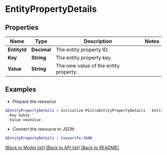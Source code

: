# EntityPropertyDetails
## Properties

Name | Type | Description | Notes
------------ | ------------- | ------------- | -------------
**EntityId** | **Decimal** | The entity property ID. | 
**Key** | **String** | The entity property key. | 
**Value** | **String** | The new value of the entity property. | 

## Examples

- Prepare the resource
```powershell
$EntityPropertyDetails = Initialize-PSJiraEntityPropertyDetails  -EntityId 123 `
 -Key mykey `
 -Value newValue
```

- Convert the resource to JSON
```powershell
$EntityPropertyDetails | ConvertTo-JSON
```

[[Back to Model list]](../README.md#documentation-for-models) [[Back to API list]](../README.md#documentation-for-api-endpoints) [[Back to README]](../README.md)


